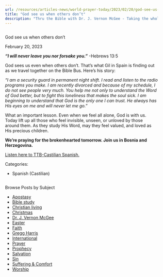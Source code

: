 ```yaml
---
url: /resources/articles-news/world-prayer-today/2023/02/20/god-see-us-when-others-don-t
title: "God see us when others don’t"
description: "Thru the Bible with Dr. J. Vernon McGee - Taking the whole Word to the whole world"
---
```







## 
 God see us when others don’t


February 20, 2023
![]()




***“I will never leave you nor forsake you.”*** -Hebrews 13:5

God sees us even when others don’t. That’s what Gil in Spain is finding out as we travel together on the Bible Bus. Here’s his story:

*“I am a security guard in permanent night shift. I read and listen to the radio programs you make. I am recently divorced and because of my schedule, I do not see people very much. You help me not only to understand the Word of God better, but to fight this loneliness that makes the soul sick. I am beginning to understand that God is the only one I can trust. He always has His eyes on me and will never let me go.”*

What an important lesson. Even when we feel all alone, God is with us. Today lift up all those who feel invisible, unseen, or unloved by those around them. As they study His Word, may they feel valued, and loved as His precious children.

**We’re praying for the brokenhearted tomorrow. Join us in Bosnia and Herzegovina.**

[Listen here to TTB-Castilian Spanish.](https://ttb.twr.org/home/day,0414/language,SPA-EUR)



Categories: 


* Spanish (Castilian)









## 
 Browse Posts by Subject


* [Apostasy](/resources/articles-news/-in-tags/tags/Apostasy)
* [Bible study](/resources/articles-news/-in-tags/tags/Bible-study)
* [Christian living](/resources/articles-news/-in-tags/tags/Christian-living)
* [Christmas](/resources/articles-news/-in-tags/tags/Christmas)
* [Dr. J. Vernon McGee](/resources/articles-news/-in-tags/tags/Dr-J-Vernon-McGee)
* [Easter](/resources/articles-news/-in-tags/tags/easter)
* [Faith](/resources/articles-news/-in-tags/tags/Faith)
* [Gregg Harris](/resources/articles-news/-in-tags/tags/Gregg-Harris)
* [International](/resources/articles-news/-in-tags/tags/International)
* [Prayer](/resources/articles-news/-in-tags/tags/prayer)
* [Prophecy](/resources/articles-news/-in-tags/tags/Prophecy)
* [Salvation](/resources/articles-news/-in-tags/tags/Salvation)
* [Sin](/resources/articles-news/-in-tags/tags/sin)
* [Suffering & Comfort](/resources/articles-news/-in-tags/tags/Suffering-Comfort)
* [Worship](/resources/articles-news/-in-tags/tags/worship)






